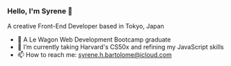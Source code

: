 ### Hello, I'm Syrene 👋

A creative Front-End Developer based in Tokyo, Japan

- 🔭 A Le Wagon Web Development Bootcamp graduate
- 🌱 I’m currently taking Harvard's CS50x and refining my JavaScript skills
- 📫 How to reach me: syrene.h.bartolome@icloud.com 

<!--
**shb1383/shb1383** is a ✨ _special_ ✨ repository because its `README.md` (this file) appears on your GitHub profile.

Here are some ideas to get you started:

- 🔭 I’m currently working on ...
- 🌱 I’m currently learning ...
- 👯 I’m looking to collaborate on ...
- 🤔 I’m looking for help with ...
- 💬 Ask me about ...
- 📫 How to reach me: ...
- 😄 Pronouns: ...
- ⚡ Fun fact: ...
-->
